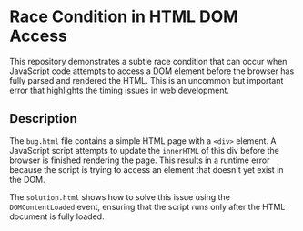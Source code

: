 # Race Condition in HTML DOM Access

This repository demonstrates a subtle race condition that can occur when JavaScript code attempts to access a DOM element before the browser has fully parsed and rendered the HTML.  This is an uncommon but important error that highlights the timing issues in web development.

## Description

The `bug.html` file contains a simple HTML page with a `<div>` element.  A JavaScript script attempts to update the `innerHTML` of this div before the browser is finished rendering the page. This results in a runtime error because the script is trying to access an element that doesn't yet exist in the DOM.

The `solution.html` shows how to solve this issue using the `DOMContentLoaded` event, ensuring that the script runs only after the HTML document is fully loaded.